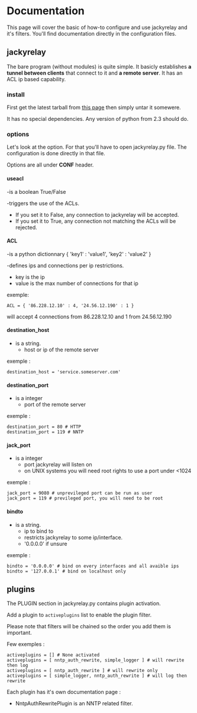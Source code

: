 # Documentation #

This page will cover the basic of how-to configure and use jackyrelay and it's filters.
You'll find documentation directly in the configuration files.


## jackyrelay ##



The bare program (without modules) is quite simple.
It basicly establishes **a tunnel between clients** that connect to it and **a remote server**. It has an ACL ip based capability.

### install ###
First get the latest tarball from [this page](http://code.google.com/p/jackyrelay/downloads/list) then simply untar it somewere.

It has no special dependencies. Any version of python from 2.3 should do.

### options ###

Let's look at the option. For that you'll have to open jackyrelay.py file.
The configuration is done directly in that file.

Options are all under **CONF** header.

#### useacl ####
-is a boolean True/False

-triggers the use of the ACLs.
  * If you set it to False, any connection to jackyrelay will be accepted.
  * If you set it to True, any connection not matching the ACLs will be rejected.


#### ACL ####
-is a python dictionnary  { 'key1' : 'value1', 'key2' : 'value2' }

-defines ips and connections per ip restrictions.
  * key is the ip
  * value is the max number of connections for that ip

exemple:
```
ACL = { '86.228.12.10' : 4, '24.56.12.190' : 1 }
```
will accept 4 connections from 86.228.12.10 and 1 from 24.56.12.190


#### destination\_host ####
- is a string.
  * host or ip of the remote server

exemple :
```
destination_host = 'service.someserver.com'
```


#### destination\_port ####
- is a integer
  * port of the remote server

exemple :
```
destination_port = 80 # HTTP
destination_port = 119 # NNTP
```



#### jack\_port ####
- is a integer
  * port jackyrelay will listen on
  * on UNIX systems you will need root rights to use a port under <1024

exemple :
```
jack_port = 9080 # unprevileged port can be run as user
jack_port = 119 # previleged port, you will need to be root
```



#### bindto ####
- is a string.
  * ip to bind to
  * restricts jackyrelay to some ip/interface.
  * '0.0.0.0' if unsure

exemple :
```
bindto = '0.0.0.0' # bind on every interfaces and all avaible ips
bindto = '127.0.0.1' # bind on localhost only
```


## plugins ##

The PLUGIN section in jackyrelay.py contains plugin activation.

Add a plugin to ` activeplugins ` list to enable the plugin filter.

Please note that filters will be chained so the order you add them is important.

Few exemples :

```
activeplugins = [] # None activated
activeplugins = [ nntp_auth_rewrite, simple_logger ] # will rewrite then log
activeplugins = [ nntp_auth_rewrite ] # will rewrite only
activeplugins = [ simple_logger, nntp_auth_rewrite ] # will log then rewrite
```

Each plugin has it's own documentation page :

  * NntpAuthRewritePlugin is an NNTP related filter.